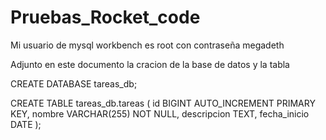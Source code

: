 # Pruebas_Rocket_code

Mi usuario de mysql workbench es root con contraseña megadeth 

Adjunto en este documento la cracion de la base de datos y la tabla 


CREATE DATABASE tareas_db;

CREATE TABLE tareas_db.tareas (
    id BIGINT AUTO_INCREMENT PRIMARY KEY,
    nombre VARCHAR(255) NOT NULL,
    descripcion TEXT,
    fecha_inicio DATE
);

